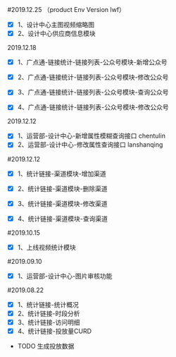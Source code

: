 #2019.12.25 （product Env Version lwf）
- [x] 1、设计中心主图视频缩略图
- [x] 2、设计中心供应商信息模块

2019.12.18

- [x] 1、广点通-链接统计-链接列表-公众号模块-新增公众号

- [x] 2、广点通-链接统计-链接列表-公众号模块-修改公众号

- [x] 3、广点通-链接统计-链接列表-公众号模块-查询公众号

- [x] 4、广点通-链接统计-链接列表-公众号模块-修改公众号

2019.12.12

- [x] 1、运营部-设计中心-新增属性模糊查询接口 chentulin
- [x] 2、运营部-设计中心-修改属性查询接口 lanshanqing

#2019.12.12
- [x] 1、统计链接-渠道模块-增加渠道
- [x] 2、统计链接-渠道模块-删除渠道
- [x] 3、统计链接-渠道模块-修改渠道
- [x] 4、统计链接-渠道模块-查询渠道


#2019.10.15
- [x] 1、上线视频统计模块

#2019.09.10
- [x] 1、运营部-设计中心-图片审核功能

#2019.08.22
- [x] 1、统计链接-统计概况
- [x] 2、统计链接-时段分析
- [x] 3、统计链接-访问明细
- [x] 4、统计链接-投放量CURD
- TODO 生成投放数据



